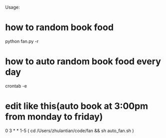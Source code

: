 Usage: 
# how to random book food
python fan.py -r

# how to auto random book food every day
crontab -e
# edit like this(auto book at 3:00pm from monday to friday)
0 3 * * 1-5 ( cd /Users/zhulantian/code/fan && sh auto_fan.sh )
